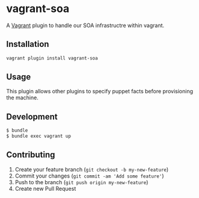 # vagrant-soa

A [Vagrant](http://www.vagrantup.com/) plugin to handle our SOA infrastructre within vagrant.

## Installation

``` bash
vagrant plugin install vagrant-soa
```

## Usage

This plugin allows other plugins to specify puppet facts before provisioning the machine.

## Development

``` bash
$ bundle
$ bundle exec vagrant up
```

## Contributing

1. Create your feature branch (`git checkout -b my-new-feature`)
2. Commit your changes (`git commit -am 'Add some feature'`)
3. Push to the branch (`git push origin my-new-feature`)
4. Create new Pull Request
